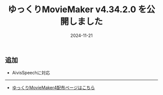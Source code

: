 ﻿---
title: ゆっくりMovieMaker v4.34.2.0 を公開しました
date: 2024-11-21
tags: [YMM4,お知らせ]
---
## 追加
- AivisSpeechに対応

---

- [ゆっくりMovieMaker4配布ページはこちら](../index.md)